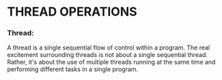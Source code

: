 <!DOCTYPE>
<html>
<head></head>
<body>
<h1>THREAD OPERATIONS</h1>
<h3>Thread:</h3>
<p> A thread is a single sequential flow of control within a program. The real excitement surrounding threads is not about a single sequential thread. Rather, it's about the use of multiple threads running at the same time and performing different tasks in a single program.</p>
</body>
</html>
